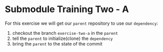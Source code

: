 # Submodule Training Two - A
For this exercise we will get our `parent` repository to use our `dependency`:

1. checkout the branch `exercise-two-a` in the `parent`
1. tell the `parent` to initialize(clone) the `dependency`
1. bring the `parent` to the state of the commit
